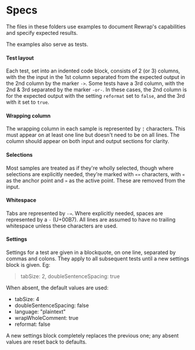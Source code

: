 # Specs #

The files in these folders use examples to document Rewrap's capabilities and
specify expected results.

The examples also serve as tests.

#### Test layout ####

Each test, set into an indented code block, consists of 2 (or 3) columns, with
the the input in the 1st column separated from the expected output in the 2nd
column by the marker `->`. Some tests have a 3rd column, with the 2nd & 3rd
separated by the marker `-or-`. In these cases, the 2nd column is for the
expected output with the setting `reformat` set to `false`, and the 3rd with it
set to `true`.

#### Wrapping column ####

The wrapping column in each sample is represented by `¦` characters. This must
appear on at least one line but doesn't need to be on all lines. The column
should appear on both input and output sections for clarity.

#### Selections ####

Most samples are treated as if they're wholly selected, though where selections
are explicitly needed, they're marked with `«»` characters, with `«` as the
anchor point and `»` as the active point. These are removed from the input.

#### Whitespace ####

Tabs are represented by `-→`. Where explicitly needed, spaces are represented by
a `·` (U+00B7). All lines are assumed to have no trailing whitespace unless
these characters are used.

#### Settings ####

Settings for a test are given in a blockquote, on one line, separated by commas
and colons. They apply to all subsequent tests until a new settings block is
given. Eg:

> tabSize: 2, doubleSentenceSpacing: true

When absent, the default values are used:
- tabSize: 4
- doubleSentenceSpacing: false
- language: "plaintext"
- wrapWholeComment: true
- reformat: false

A new settings block completely replaces the previous one; any absent values are
reset back to defaults.